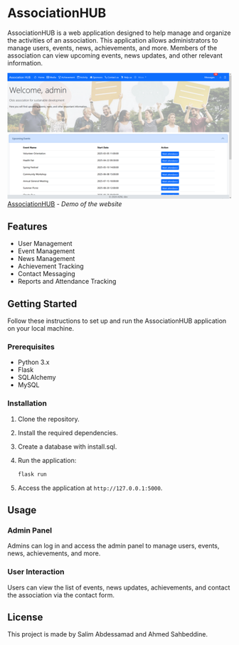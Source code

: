 # AssociationHUB

AssociationHUB is a web application designed to help manage and organize the activities of an association. This application allows administrators to manage users, events, news, achievements, and more. Members of the association can view upcoming events, news updates, and other relevant information.


![Screenshot](app/assets/0.png?raw=true "Screenshot")
[AssociationHUB](https://sa030.pythonanywhere.com) - *Demo  of the website*
## Features

- User Management
- Event Management
- News Management
- Achievement Tracking
- Contact Messaging
- Reports and Attendance Tracking

## Getting Started

Follow these instructions to set up and run the AssociationHUB application on your local machine.

### Prerequisites

- Python 3.x
- Flask
- SQLAlchemy
- MySQL

### Installation

1. Clone the repository.

2. Install the required dependencies.
    
3. Create a database with install.sql.

4. Run the application:
    ```sh
    flask run
    ```

8. Access the application at `http://127.0.0.1:5000`.

## Usage

### Admin Panel

Admins can log in and access the admin panel to manage users, events, news, achievements, and more.

### User Interaction

Users can view the list of events, news updates, achievements, and contact the association via the contact form.

## License

This project is made by Salim Abdessamad and Ahmed Sahbeddine.

